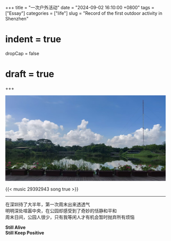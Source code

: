 +++
title = "一次户外活动"
date = "2024-09-02 16:10:00 +0800"
tags = ["Essay"]
categories = ["life"]
slug = "Record of the first outdoor activity in Shenzhen"
# indent = true
dropCap = false
# draft = true

+++

![outdoor.jpg](outdoor_alt.jpg)
<!-- 
{{< youtube 0RKpf3rK57I >}}
{{< bilibili  9953207  >}} -->

 {{< music 29392943 song true >}}

---  

在深圳待了大半年，第一次周末出来透透气    
明明深处喧嚣中央，在公园却感受到了奇妙的恬静和平和    
周末日间，公园人很少，只有我等闲人才有机会暂时抛弃所有烦恼
 

**Still Alive  
Still Keep Positive**




<!-- --- -->

<!-- [^1]: 截图自 https://www.youtube.com/watch?v=fdM7KtLqcPE -->